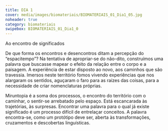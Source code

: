 ```yaml
---
title: DIA 1
cover: media/images/biomateriais/BIOMATERIAIS_01_Dia1_05.jpg
noheader: true
category: biomateriais
swipebox: BIOMATERIAIS_01_Dia1_0
---
```

Ao encontro de significados

De que forma os encontros e desencontros ditam a percepção do “espacitempo”? Na tentativa de apropriar-se do não-dito, construímos
uma palavra que buscasse mapear o efeito da relação entre o corpo e a paisagem. A experiência de estar disposto ao novo, aos caminhos que são travessia. Imersos neste território
fomos vivendo experiências que nos alargaram os sentidos, aguçaram o faro para as raízes das coisas, para a necessidade de criar nomenclaturas próprias.

Miruntopia é a soma dos processos, o encontro do território com o caminhar, o sentir-se arrebatado pelo espaço. Está escancarada
às trajetórias, às surpresas. Encontrar uma palavra para o qual já existe significado é um processo difícil de entrelaçar conceitos. A palavra encontra-se, como um protótipo deve ser, aberta às transformações, cruzamentos e descobertas linguísticas.
